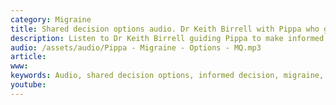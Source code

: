 ```yaml
---
category: Migraine
title: Shared decision options audio. Dr Keith Birrell with Pippa who gets migraine headaches
description: Listen to Dr Keith Birrell guiding Pippa to make informed decisions toabout how to treat and prevent migraines
audio: /assets/audio/Pippa - Migraine - Options - MQ.mp3
article: 
www: 
keywords: Audio, shared decision options, informed decision, migraine, headache, prevention, treat, treatment, amitriptyline, beta blockers, riboflavin, 
youtube:
--- 
```

